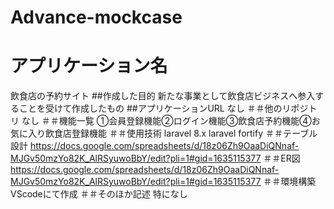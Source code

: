 # Advance-mockcase
# アプリケーション名
飲食店の予約サイト
##作成した目的
新たな事業として飲食店ビジネスへ参入することを受けて作成したもの
##アプリケーションURL
なし
＃＃他のリポジトリ
なし
＃＃機能一覧
①会員登録機能②ログイン機能③飲食店予約機能④お気に入り飲食店登録機能
＃＃使用技術
laravel 8.x
laravel fortify
＃＃テーブル設計
https://docs.google.com/spreadsheets/d/18z06Zh9OaaDiQNnaf-MJGv50mzYo82K_AlRSyuwoBbY/edit?pli=1#gid=1635115377
＃＃ER図
https://docs.google.com/spreadsheets/d/18z06Zh9OaaDiQNnaf-MJGv50mzYo82K_AlRSyuwoBbY/edit?pli=1#gid=1635115377
＃＃環境構築
VScodeにて作成
＃＃そのほか記述
特になし
